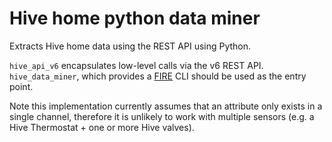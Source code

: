 # Hive home python data miner
Extracts Hive home data using the REST API using Python.

```hive_api_v6``` encapsulates low-level calls via the v6 REST API. ```hive_data_miner```, which provides a [FIRE](https://github.com/google/python-fire) CLI should be used as the entry point.

Note this implementation currently assumes that an attribute only exists in a single channel, therefore it is unlikely to work with multiple sensors (e.g. a Hive Thermostat + one or more Hive valves).
